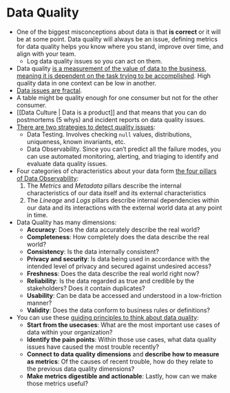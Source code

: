 # Data Quality

- One of the biggest misconceptions about data is that **is correct** or it will be at some point. Data quality will always be an issue, defining metrics for data quality helps you know where you stand, improve over time, and align with your team.
	- Log data quality issues so you can act on them.
- Data quality [is a measurement of the value of data to the business, meaning it is dependent on the task trying to be accomplished](https://tayloramurphy.substack.com/p/data-quality). High quality data in one context can be low in another.
- [Data issues are fractal](https://www.speedwins.tech/posts/some-words-with-nuria-ruiz#question-7).
- A table might be quality enough for one consumer but not for the other consumer.
- [[Data Culture | Data is a product]] and that means that you can do postmortems (5 whys) and incident reports on data quality issues.
- [There are two strategies to detect quality issues](https://towardsdatascience.com/data-observability-vs-data-testing-everything-you-need-to-know-6f3d7193b388):
	- Data Testing. Involves checking `null` values, distributions, uniqueness, known invariants, etc.
	- Data Observability. Since you can’t predict all the failure modes, you can use automated monitoring, alerting, and triaging to identify and evaluate data quality issues.
- Four categories of characteristics about your data form [the four pillars of Data Observability](https://www.metaplane.dev/blog/the-four-pillars-of-data-observability):
	1. The *Metrics* and *Metadata* pillars describe the internal characteristics of our data itself and its external characteristics
	2. The *Lineage* and *Logs* pillars describe internal dependencies within our data and its interactions with the external world data at any point in time.
- Data Quality has many dimensions:
	- **Accuracy**: Does the data accurately describe the real world?
	- **Completeness**: How completely does the data describe the real world?
	- **Consistency**: Is the data internally consistent?
	- **Privacy and security**: Is data being used in accordance with the intended level of privacy and secured against undesired access?
	- **Freshness**: Does the data describe the real world right now?
	- **Reliability**: Is the data regarded as true and credible by the stakeholders? Does it contain duplicates?
	- **Usability**: Can be data be accessed and understood in a low-friction manner?
	- **Validity**: Does the data conform to business rules or definitions?
- You can use these [guiding principles to think about data quality](https://www.metaplane.dev/blog/data-quality-metrics-for-data-warehouses):
	- **Start from the usecases**: What are the most important use cases of data within your organization?
	- **Identify the pain points**: Within those use cases, what data quality issues have caused the most trouble recently?
	- **Connect to data quality dimensions** and **describe how to measure as metrics**: Of the causes of recent trouble, how do they relate to the previous data quality dimensions?
	- **Make metrics digestible and actionable**: Lastly, how can we make those metrics useful?
